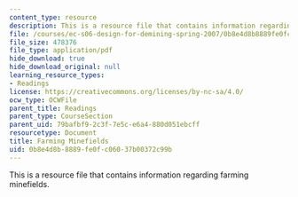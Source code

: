 ```yaml
---
content_type: resource
description: This is a resource file that contains information regarding farming minefields.
file: /courses/ec-s06-design-for-demining-spring-2007/0b8e4d8b8889fe0fc06037b00372c99b_MITEC_S06S07_06farmi.pdf
file_size: 478376
file_type: application/pdf
hide_download: true
hide_download_original: null
learning_resource_types:
- Readings
license: https://creativecommons.org/licenses/by-nc-sa/4.0/
ocw_type: OCWFile
parent_title: Readings
parent_type: CourseSection
parent_uid: 79bafbf9-2c3f-7e5c-e6a4-880d051ebcff
resourcetype: Document
title: Farming Minefields
uid: 0b8e4d8b-8889-fe0f-c060-37b00372c99b
---
```

This is a resource file that contains information regarding farming minefields.